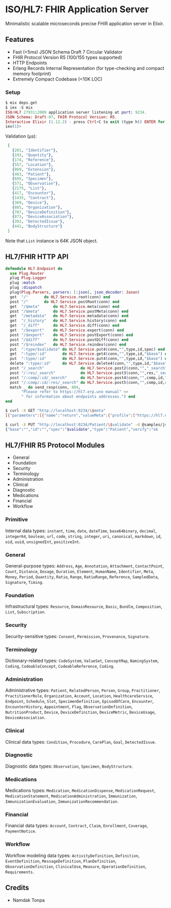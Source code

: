 # ISO/HL7: FHIR Application Server

Minimalistic scalable microseconds precise FHIR application server in Elixir.

## Features

* Fast (<5ms) JSON Schema Draft 7 Circular Validator 
* FHIR Protocol Version R5 (100/155 types supported)
* HTTP Endpoints
* Erlang Records Internal Representation (for type-checking and compact memory footprint)
* Extremely Compact Codebase (<10K LOC)

### Setup

```elixir
$ mix deps.get
$ iex -S mix
ISO/HL7 27931:2009 application server listening at port: 9234.
JSON Schema: Draft-07, FHIR Protocol Version: R5.
Interactive Elixir (1.12.2) - press Ctrl+C to exit (type h() ENTER for help)
iex(1)>
```

Validation (μs):

```elixir
 [
   {201, "Identifier"},
   {193, "Quantity"},
   {174, "Reference"},
   {557, "Location"},
   {869, "Extension"},
   {463, "Patient"},
   {695, "Specimen"},
   {571, "Observation"},
   {2175, "List"},
   {417, "Encounter"},
   {1435, "Contract"},
   {369, "Device"},
   {885, "Organization"},
   {787, "DeviceDefinition"},
   {873, "DeviceAssociation"},
   {392, "DetectedIssue"},
   {441, "BodyStructure"}
 ]
```

Note that `List` instance is 64K JSON object.

## HL7/FHIR HTTP API

```elixir
defmodule HL7.Endpoint do
  use Plug.Router
  plug Plug.Logger
  plug :match
  plug :dispatch
  plug(Plug.Parsers, parsers: [:json], json_decoder: Jason)
  get  "/"       do HL7.Service.root(conn) end
  post "/"       do HL7.Service.postRoot(conn) end
  get  "/$meta"      do HL7.Service.meta(conn) end
  post "/$meta"      do HL7.Service.postMeta(conn) end
  get  "/metadata"   do HL7.Service.metadata(conn) end
  get  "/_history"   do HL7.Service.history(conn) end
  get  "/_diff"      do HL7.Service.diff(conn) end
  get  "/$export"    do HL7.Service.export(conn) end
  post "/$export"    do HL7.Service.postExport(conn) end
  post "/$diff"      do HL7.Service.postDiff(conn) end
  post "/$reindex"   do HL7.Service.reindex(conn) end
  put  ":type/$validate" do HL7.Service.put4(conn,"",type,id,spec) end
  get  ":type/:id"       do HL7.Service.get4(conn,"",type,id,"$base") end
  put  ":type/:id"       do HL7.Service.put4(conn,"",type,id,"$base") end
  delete ":type/:id"     do HL7.Service.delete4(conn,"",type,id,"$base") end
  post "/_search"                do HL7.Service.post2(conn,"","_search") end
  post "/:res/_search"           do HL7.Service.post3(conn,"",res,"_search") end
  post "/:comp/:id/_search"      do HL7.Service.post4(conn,"",comp,id,"_search") end
  post "/:comp/:id/:res/_search" do HL7.Service.post5(conn,"",comp,id,res,"_search") end
  match _ do send_resp(conn, 404,
       "Please refer to https://hl7.erp.uno manual" <>
       " for information about endpoints addresses.") end
end
```

```sh
$ curl -X GET "http://localhost:9234/\$meta"
[{"parameters":[{"name":"return","valueMeta":{"profile":["https://hl7.erp.uno/schema/Person.schema.json","https://hl7.erp.uno/schema/Patient.schema.json","https://hl7.erp.uno/schema/Organization.schema.json","https://hl7.erp.uno/schema/Location.schema.json"],"security":[{"code":"N","display":"normal","system":"https://hl7.erp.uno/CodeSystem/v4"}],"tag":[{"code":"N","display":"normal","system":"https://hl7.erp.uno/tag/"}]}}],"resourceType":"Parameters"}]
```

```sh
$ curl -X PUT "http://localhost:9234/Patient/\$validate" -d @samples/json/Patient/Patient.json
{"base":"","id":"","spec":"$validate","type":"Patient","verify":"ok
```

## HL7/FHIR R5 Protocol Modules

* General
* Foundation
* Security
* Terminology
* Administration
* Clinical
* Diagnostic
* Medications
* Financial
* Workflow

### Primitive

Internal data types: `instant`, `time`, `date`, `dateTime`, `base64binary`, `decimal`,
`integer64`, `boolean`, `url`, `code`, `string`, `integer`, `uri`, `canonical`,
`markdown`, `id`, `oid`, `uuid`, `unsignedInt`, `positiveInt`.

### General

General-purpose types: `Address`, `Age`, `Annotation`, `Attachment`, 
`ContactPoint`, `Count`, `Distance`, `Dosage`, `Duration`, `Element`,
`HumanName`, `Identifier`, `Meta`, `Money`, `Period`, `Quantity`,
`Ratio`, `Range`, `RatioRange`, `Reference`, `SampledData`, `Signature`, `Timing`.

### Foundation

Infrastructural types: `Resource`, `DomainResource`, `Basic`, `Bundle`,
`Composition`, `List`, `Subscription`.

### Security

Security-sensitive types: `Consent`, `Permission`, `Provenance`, `Signature`.

### Terminology

Dictionary-related types: `CodeSystem`, `ValueSet`, `ConceptMap`, `NamingSystem`,
`Coding`, `CodeableConcept`, `CodeableReference`, `Coding`.

### Administration

Administrative types: `Patient`, `RelatedPerson`, `Person`, `Group`, `Practitioner`,
`PractitionerRole`, `Organization`, `Account`, `Location`, `HealthcareService`,
`Endpoint`, `Schedule`, `Slot`, `SpecimenDefinition`, `EpisodOfCare`, `Encounter`,
`EncounterHistory`, `Appointment`, `Flag`, `ObservationDefinition`, `NutritionProduct`,
`Device`, `DeviceDefinition`, `DeviceMetric`, `DeviceUsage`, `DeviceAssociation`.

### Clinical

Clinical data types: `Condition`, `Procedure`, `CarePlan`, `Goal`, `DetectedIssue`.

### Diagnostic

Diagnostic data types: `Observation`, `Specimen`, `BodyStructure`.

### Medications

Medications types: `Medication`, `MedicationDispense`, `MedicationRequest`,
`MedicationStatement`, `MedicationAdministration`,
`Immunization`, `ImmunizationEvaluation`, `ImmunizationRecommendation`.

### Financial

Financial data types: `Account`, `Contract`, `Claim`, `Enrollment`, `Coverage`, `PaymentNotice`.

### Workflow

Workflow modeling data types: `ActivityDefinition`, `Definition`, `EventDefinition`, `MessageDefinition`, `PlanDefinition`, `ObservationDefinition`, `ClinicalUse`, `Measure`, `OperationDefinition`, `Requirements`.

## Credits

* Namdak Tonpa
